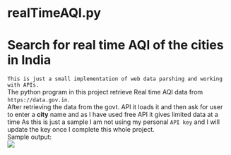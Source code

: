 # realTimeAQI.py
# Search for real time AQI of the cities in India
``` This is just a small implementation of web data parshing and working with APIs. ```  
The python program in this project retrieve Real time AQI data from ``` https://data.gov.in ```.  
After retrieving the data from the govt. API it loads it and then ask for user to enter a **city** name and as I have used free API it gives limited data at a time 
As this is just a sample I am not using my personal ``` API key ``` and I will update the key once I complete this whole project.  
Sample output:  
![](Image\sample_Output.jpg)